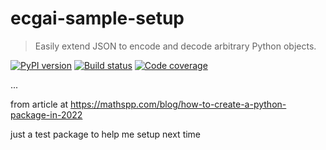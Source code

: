 
# ecgai-sample-setup

 > Easily extend JSON to encode and decode arbitrary Python objects.

[![PyPI version][pypi-image]][pypi-url]
[![Build status][build-image]][build-url]
[![Code coverage][coverage-image]][coverage-url]

[//]: # ([![GitHub stars][stars-image]][stars-url])

[//]: # ([![Support Python versions][versions-image]][versions-url])
...


from article at https://mathspp.com/blog/how-to-create-a-python-package-in-2022

just a test package to help me setup next time

<!-- Badges: -->

[pypi-image]: https://img.shields.io/pypi/v/ecg_sample_setup
[pypi-url]: https://pypi.org/project/ecg_sample_setup/
[build-image]: https://github.com/Ecg-Ai-com/ecgai-sample-setup/actions/workflows/build.yaml/badge.svg
[build-url]: https://github.com/Ecg-Ai-com/ecg-sample-setup/actions/workflows/build.yaml
[coverage-image]: https://codecov.io/gh/Ecg-Ai-com/ecg-sample-setup/branch/main/graph/badge.svg
[coverage-url]: https://codecov.io/gh/Ecg-Ai-com/ecg-sample-setup/
[stars-image]: https://img.shields.io/github/stars/Ecg-Ai-com/ecg-sample-setup/
[stars-url]: https://github.com/Ecg-Ai-com/ecg-sample-setup
[versions-image]: https://img.shields.io/pypi/pyversions/ecg-sample-setup/
[versions-url]: https://pypi.org/project/ecg-sample-setup/
